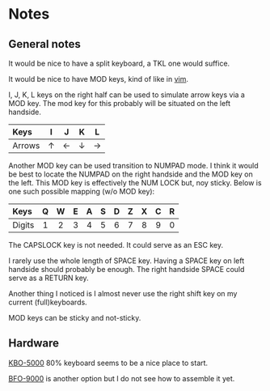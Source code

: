# Notes

## General notes

It would be nice to have a split keyboard, a TKL one would suffice.

It would be nice to have MOD keys, kind of like in [vim](vim.org).

I, J, K, L keys on the right half can be used to simulate arrow keys via a MOD key. The mod key for this probably will be situated on the left handside.

| Keys   | I | J | K | L |
|:-------|:-:|:-:|:-:|:-:|
| Arrows | ↑ | ← | ↓ | → |

Another MOD key can be used transition to NUMPAD mode. I think it would be best to locate the NUMPAD on the right handside and the MOD key on the left. This MOD key is effectively the NUM LOCK but, noy sticky. Below is one such possible mapping (w/o MOD key):

| Keys   | Q | W | E | A | S | D | Z | X | C | R |
|:-------|:-:|:-:|:-:|:-:|:-:|:-:|:-:|:-:|:-:|:-:|
| Digits | 1 | 2 | 3 | 4 | 5 | 6 | 7 | 8 | 9 | 0 |

The CAPSLOCK key is not needed. It could serve as an ESC key.

I rarely use the whole length of SPACE key. Having a SPACE key on left handside should probably be enough. The right handside SPACE could serve as a RETURN key.

Another thing I noticed is I almost never use the right shift key on my current (full)keyboards.

MOD keys can be sticky and not-sticky.

## Hardware

[KBO-5000](https://keeb.io/collections/frontpage/products/kbo-5000-split-staggered-80-keyboard) 80% keyboard seems to be a nice place to start.

[BFO-9000](https://keeb.io/collections/frontpage/products/bfo-9000-keyboard-customizable-full-size-split-ortholinear) is another option but I do not see how to assemble it yet.
